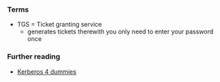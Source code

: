### Terms
* TGS = Ticket granting service
  * generates tickets therewith you only need to enter your password once

### Further reading
* [Kerberos 4 dummies](http://www.roguelynn.com/words/explain-like-im-5-kerberos/)
